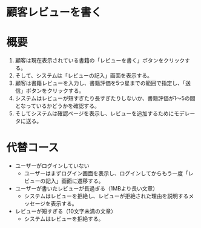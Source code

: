 # 顧客レビューを書く

# 概要

1. 顧客は現在表示されている書籍の「レビューを書く」ボタンをクリックする。  
2. そして、システムは「レビューの記入」画面を表示する。  
3. 顧客は書籍レビューを入力し、書籍評価を5つ星までの範囲で指定し、「送信」ボタンをクリックする。  
4. システムはレビューが短すぎたり長すぎたりしないか、書籍評価が1～5の間となっているかどうかを確認する。  
5. そしてシステムは確認ページを表示し、レビューを追加するためにモデレータに送る。

# 代替コース

- ユーザーがログインしていない
  - ユーザーはまずログイン画面を表示し、ログインしてからもう一度「レビューの記入」画面に遷移する。
- ユーザーが書いたレビューが長過ぎる（1MBより長い文章）
  - システムはレビューを拒絶し、レビューが拒絶された理由を説明するメッセージを表示する。
- レビューが短すぎる（10文字未満の文章）
  - システムはレビューを拒絶する。

